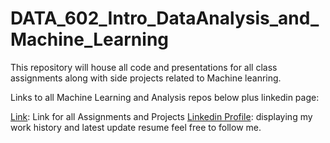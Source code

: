 
# DATA_602_Intro_DataAnalysis_and_Machine_Learning

This repository will house all code and presentations for all class assignments along with side projects related to Machine leanring.

Links to all Machine Learning and Analysis repos below plus linkedin page:

<a href=https://github.com/marcusw0602/DATA_602_Intro_DataAnalysis_and_Machine_Learning/tree/master/Assignments%26Projects>Link</a>: Link for all Assignments and Projects
<a href=https://www.linkedin.com/in/demarcus-wirsing-415020152>Linkedin Profile</a>: displaying my work history and latest update resume feel free to follow me. 
